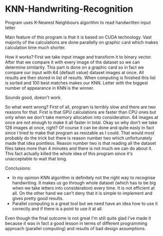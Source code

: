 # KNN-Handwriting-Recognition
Program uses K-Nearest Neighbours algorithm to read handwritten input letter

Main feature of this program is that it is based on CUDA technology. Vast majority of the calculations are done parallelly on graphic card which makes calculation time much shorter.

How it works?
First we take input image and transform it to binary vector. After that we compare it with every image of the dataset so we can determine similarity. This part is done on a graphic card so in fact we compare our input with 64 (default value) dataset images at once. All results are then stored in list of results. When computing is finished this list is sorted and 100 best matches makes our KNN. Letter with the biggest number of appearance in KNN is the winner.

Sounds good, doesn't work.

So what went wrong?
First of all, program is terribly slow and there are two reasons for that. First is that GPU calculations are faster than CPU ones but only when we don't take memory allocation into consideration. 64 images at once are not enough to make it all faster in total. Okay so why don't we take 128 images at once, right? Of course it can be done and quite easly in fact since I tried to make that program as resizable as I could. That would most probably do the trick but there is reason number two which unfortunately made that idea pointless. Reason number two is that reading all the dataset files takes more than 4 minutes and there is not much we can do about it. This fact actually killed the whole idea of this program since it's unacceptable to wait that long.

Conclusions:
- In my opinion KNN algorithm is definitely not the right way to recognise handwriting. It makes us go through whole dataset (which has to be big when we take letters into consideration) every time. It is not efficient at all. On the other hand we can't deny that it is simple to implement and gives pretty good results.
- Parallel computing is a great tool but we need have an idea how to use it correctly and if there is a point to use it at all.

Even though the final outcome is not great I'm still quite glad I've made it because it was in fact a good lesson in terms of different programming approach (parallel computing) and results of bad design assumptions.


